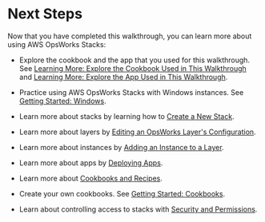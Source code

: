 # Next Steps<a name="gettingstarted-linux-next-steps"></a>

Now that you have completed this walkthrough, you can learn more about using AWS OpsWorks Stacks:

+ Explore the cookbook and the app that you used for this walkthrough\. See [Learning More: Explore the Cookbook Used in This Walkthrough](gettingstarted-linux-explore-cookbook.md) and [Learning More: Explore the App Used in This Walkthrough](gettingstarted-linux-explore-app-source.md)\.

+ Practice using AWS OpsWorks Stacks with Windows instances\. See [Getting Started: Windows](gettingstarted-windows.md)\.

+ Learn more about stacks by learning how to [Create a New Stack](workingstacks-creating.md)\.

+ Learn more about layers by [Editing an OpsWorks Layer's Configuration](workinglayers-basics-edit.md)\.

+ Learn more about instances by [Adding an Instance to a Layer](workinginstances-add.md)\.

+ Learn more about apps by [Deploying Apps](workingapps-deploying.md)\.

+ Learn more about [Cookbooks and Recipes](workingcookbook.md)\.

+ Create your own cookbooks\. See [Getting Started: Cookbooks](gettingstarted-cookbooks.md)\.

+ Learn about controlling access to stacks with [Security and Permissions](workingsecurity.md)\.